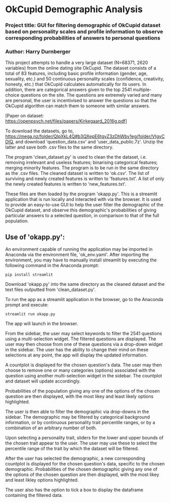 # OkCupid Demographic Analysis

### Project title: GUI for filtering demographic of OkCupid dataset based on personality scales and profile information to observe corresponding probabilities of answers to personal questions

### Author: Harry Durnberger

This project attempts to handle a very large dataset (N=68371, 2620 variables) from the online dating site OkCupid. The dataset consists of a total of 83 features, including basic profile information (gender, age, sexuality, etc.) and 50 continuous personality scales (confidence, creativity, honesty, etc.) that OkCupid calculates automatically for its users. In addition, there are categorical answers given to the top 2541 multiple-choice questions on the site. The questions are extremely varied and many are personal, the user is incentivised to answer the questions so that the OkCupid algorithm can match them to someone with similar answers.

[Paper on dataset: https://openpsych.net/files/papers/Kirkegaard_2016g.pdf]

To download the datasets, go to, https://mega.nz/folder/QIpXkL4Q#b3QXepE6tgyZ3zDhWbv1eg/folder/VIgyCDIQ, and download 'question_data.csv' and 'user_data_public.7z'. Unzip the latter and save both .csv files to the same directory.

The program 'clean_dataset.py' is used to clean the the dataset, i.e. removing irrelevant and useless features; binarising categorical features; merging minority features. The program is to be run in the same directory as the .csv files. The cleaned dataset is written to 'ok.csv'. The list of surviving and newly created features is written to 'features.txt'. A list of only the newly created features is written to 'new_features.txt'.

These files are then loaded by the program 'okapp.py'. This is a streamlit application that is run locally and interacted with via the browser. It is used to provide an easy-to-use GUI to help the user filter the demographic of the OkCupid dataset, and observe this demographic's probabilities of giving particular answers to a selected question, in comparison to that of the full population.

## Use of 'okapp.py':

An environment capable of running the application may be imported in Anaconda via the environment file, 'ok_env.yaml'. After importing the environment, you may have to manually install streamlit by executing the following command in the Anaconda prompt:

```
pip install streamlit
```

Download 'okapp.py' into the same directory as the cleaned dataset and the text files outputted from 'clean_dataset.py'.

To run the app as a streamlit application in the browser, go to the Anaconda prompt and execute:

```
streamlit run okapp.py
```

The app will launch in the browser.

From the sidebar, the user may select keywords to filter the 2541 questions using a multi-selection widget. The filtered questions are displayed. The user may then choose from one of these questions via a drop-down widget in the sidebar. The user has the ability to change their mind on these selections at any point, the app will display the updated information.

A countplot is displayed for the chosen question's data. The user may then choose to remove one or many categories (options) associated with the question using another multi-selection widget in the sidebar. The countplot and dataset will update accordingly.

Probabilities of the population giving any one of the options of the chosen question are then displayed, with the most likey and least likely options highlighted.

The user is then able to filter the demographic via drop-downs in the sidebar. The demographic may be filtered by categorical background information, or by continuous personality trait percentile ranges, or by a combination of an arbitrary number of both.

Upon selecting a personality trait, sliders for the lower and upper bounds of the chosen trait appear to the user. The user may use these to select the percentile range of the trait by which the dataset will be filtered.

After the user has selected the demographic, a new corresponding countplot is displayed for the chosen question's data, specific to the chosen demographic. Probabilities of the chosen demographic giving any one of the options of the chosen question are then displayed, with the most likey and least likley options highlighted.

The user also has the option to tick a box to display the dataframe containing the filtered data.
